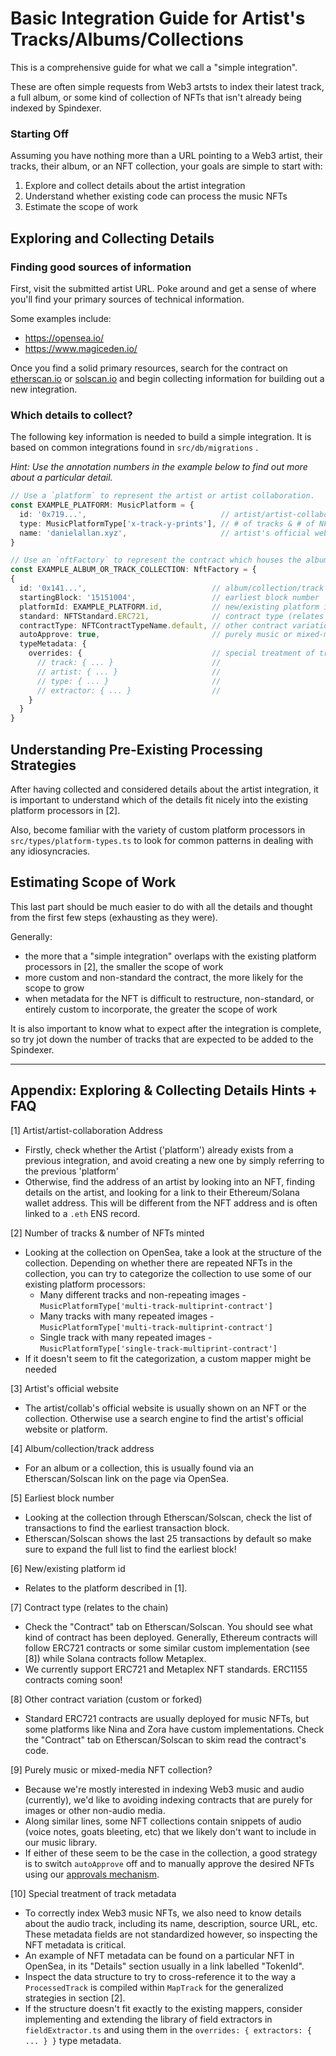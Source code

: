# Basic Integration Guide for Artist's Tracks/Albums/Collections

This is a comprehensive guide for what we call a "simple integration".

These are often simple requests from Web3 artsts to index their latest track, a full album, or some kind of collection of NFTs that isn't already being indexed by Spindexer.

### Starting Off

Assuming you have nothing more than a URL pointing to a Web3 artist, their tracks, their album, or an NFT collection, your goals are simple to start with:

1. Explore and collect details about the artist integration
2. Understand whether existing code can process the music NFTs
3. Estimate the scope of work

## Exploring and Collecting Details

### Finding good sources of information
First, visit the submitted artist URL. Poke around and get a sense of where you'll find your primary sources of technical information.

Some examples include:

- https://opensea.io/
- https://www.magiceden.io/

Once you find a solid primary resources, search for the contract on [etherscan.io](https://etherscan.io) or [solscan.io](https://solscan.io) and begin collecting information for building out a new integration.

### Which details to collect?
The following key information is needed to build a simple integration. It is based on common integrations found in `src/db/migrations` .

*Hint: Use the annotation numbers in the example below to find out more about a particular detail.*

```ts
// Use a `platform` to represent the artist or artist collaboration.
const EXAMPLE_PLATFORM: MusicPlatform = {
  id: '0x719...',                              // artist/artist-collaboration address [1]
  type: MusicPlatformType['x-track-y-prints'], // # of tracks & # of NFTs minted      [2]
  name: 'danielallan.xyz',                     // artist's official website           [3]
}

// Use an `nftFactory` to represent the contract which houses the album/collection/tracks.
const EXAMPLE_ALBUM_OR_TRACK_COLLECTION: NftFactory = {
{
  id: '0x141...',                            // album/collection/track address              [4]
  startingBlock: '15151004',                 // earliest block number                       [5]
  platformId: EXAMPLE_PLATFORM.id,           // new/existing platform id                    [6]
  standard: NFTStandard.ERC721,              // contract type (relates to the chain)        [7]
  contractType: NFTContractTypeName.default, // other contract variation (custom or forked) [8]
  autoApprove: true,                         // purely music or mixed-media NFT collection? [9]
  typeMetadata: {
    overrides: {                             // special treatment of track metadata        [10]
      // track: { ... }                      //
      // artist: { ... }                     //
      // type: { ... }                       //
      // extractor: { ... }                  //
    }
  }
}
```

## Understanding Pre-Existing Processing Strategies

After having collected and considered details about the artist integration, it is important to understand which of the details fit nicely into the existing platform processors in [2].

Also, become familiar with the variety of custom platform processors in `src/types/platform-types.ts` to look for common patterns in dealing with any idiosyncracies.


## Estimating Scope of Work

This last part should be much easier to do with all the details and thought from the first few steps (exhausting as they were).

Generally:
- the more that a "simple integration" overlaps with the existing platform processors in [2], the smaller the scope of work
- more custom and non-standard the contract, the more likely for the scope to grow
- when metadata for the NFT is difficult to restructure, non-standard, or entirely custom to incorporate, the greater the scope of work

It is also important to know what to expect after the integration is complete, so try jot down the number of tracks that are expected to be added to the Spindexer.

---

## Appendix: Exploring & Collecting Details Hints + FAQ

[1] Artist/artist-collaboration Address

- Firstly, check whether the Artist ('platform') already exists from a previous integration, and avoid creating a new one by simply referring to the previous 'platform'
- Otherwise, find the address of an artist by looking into an NFT, finding details on the artist, and looking for a link to their Ethereum/Solana wallet address. This will be different from the NFT address and is often linked to a `.eth` ENS record.

[2] Number of tracks & number of NFTs minted

- Looking at the collection on OpenSea, take a look at the structure of the collection. Depending on whether there are repeated NFTs in the collection, you can try to categorize the collection to use some of our existing platform processors:
  - Many different tracks and non-repeating images - `MusicPlatformType['multi-track-multiprint-contract']`
  - Many tracks with many repeated images - `MusicPlatformType['multi-track-multiprint-contract']`
  - Single track with many repeated images - `MusicPlatformType['single-track-multiprint-contract']`
- If it doesn't seem to fit the categorization, a custom mapper might be needed

[3] Artist's official website

- The artist/collab's official website is usually shown on an NFT or the collection. Otherwise use a search engine to find the artist's official website or platform.

[4] Album/collection/track address

- For an album or a collection, this is usually found via an Etherscan/Solscan link on the page via OpenSea.

[5] Earliest block number

- Looking at the collection through Etherscan/Solscan, check the list of transactions to find the earliest transaction block.
- Etherscan/Solscan shows the last 25 transactions by default so make sure to expand the full list to find the earliest block!

[6] New/existing platform id

- Relates to the platform described in [1].

[7] Contract type (relates to the chain)

- Check the "Contract" tab on Etherscan/Solscan. You should see what kind of contract has been deployed. Generally, Ethereum contracts will follow ERC721 contracts or some similar custom implementation (see [8]) while Solana contracts follow Metaplex.
- We currently support ERC721 and Metaplex NFT standards. ERC1155 contracts coming soon!

[8] Other contract variation (custom or forked)

- Standard ERC721 contracts are usually deployed for music NFTs, but some platforms like Nina and Zora have custom implementations. Check the "Contract" tab on Etherscan/Solscan to skim read the contract's code.

[9] Purely music or mixed-media NFT collection?

- Because we're mostly interested in indexing Web3 music and audio (currently), we'd like to avoiding indexing contracts that are purely for images or other non-audio media.
- Along similar lines, some NFT collections contain snippets of audio (voice notes, goats bleeting, etc) that we likely don't want to include in our music library.
- If either of these seem to be the case in the collection, a good strategy is to switch `autoApprove` off and to manually approve the desired NFTs using our [approvals mechanism](https://github.com/spinamp/spindexer/pull/78).

[10] Special treatment of track metadata

- To correctly index Web3 music NFTs, we also need to know details about the audio track, including its name, description, source URL, etc. These metadata fields are not standardized however, so inspecting the NFT metadata is critical.
- An example of NFT metadata can be found on a particular NFT in OpenSea, in its "Details" section usually in a link labelled "TokenId".
- Inspect the data structure to try to cross-reference it to the way a `ProcessedTrack` is compiled within `MapTrack` for the generalized strategies in section [2].
- If the structure doesn't fit exactly to the existing mappers, consider implementing and extending the library of field extractors in `fieldExtractor.ts` and using them in the `overrides: { extractors: { ... } }` type metadata.